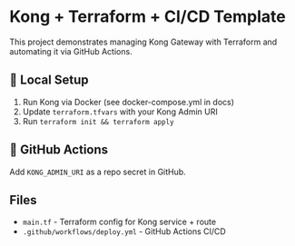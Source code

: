 # Kong + Terraform + CI/CD Template

This project demonstrates managing Kong Gateway with Terraform and automating it via GitHub Actions.

## 🔧 Local Setup

1. Run Kong via Docker (see docker-compose.yml in docs)
2. Update `terraform.tfvars` with your Kong Admin URI
3. Run `terraform init && terraform apply`

## 🚀 GitHub Actions

Add `KONG_ADMIN_URI` as a repo secret in GitHub.

## Files

- `main.tf` - Terraform config for Kong service + route
- `.github/workflows/deploy.yml` - GitHub Actions CI/CD
